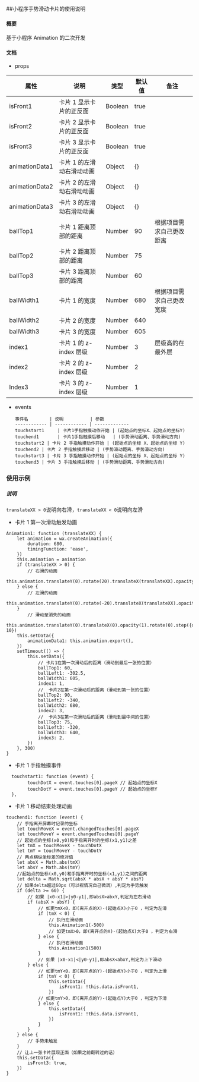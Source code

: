 ##小程序手势滑动卡片的使用说明

#### 概要

基于小程序 Animation 的二次开发

#### 文档

- props

      
| 属性 | 说明 | 类型 | 默认值 | 备注 |
| --- | --- | --- | --- | --- |
| isFront1 | 卡片 1 显示卡片的正反面  | Boolean | true |  |
| isFront2 | 卡片 2 显示卡片的正反面  | Boolean | true |  |
| isFront3 | 卡片 3 显示卡片的正反面 | Boolean | true |  |
| animationData1 | 卡片 1 的左滑动右滑动动画 | Object | {} |  |
| animationData2 | 卡片 2 的左滑动右滑动动画 | Object | {} |  |
| animationData3 | 卡片 3 的左滑动右滑动动画 | Object | {} |  |
| ballTop1 | 卡片 1 距离顶部的距离 | Number | 90 | 根据项目需求自己更改距离 |
| ballTop2 | 卡片 2 距离顶部的距离 | Number | 75 |  |
| ballTop3 | 卡片 3 距离顶部的距离 | Number | 60 |  |
| ballWidth1 | 卡片 1 的宽度 | Number | 680 | 根据项目需求自己更改宽度 |
| ballWidth2 | 卡片 2 的宽度 | Number | 640 |  |
| ballWidth3 | 卡片 3 的宽度 | Number | 605 |  |
| index1 | 卡片 1 的 z-index 层级 | Number | 3 | 层级高的在最外层 |
| index2 | 卡片 2 的 z-index 层级 | Number | 2 |  |
| Index3 | 卡片 3 的 z-index 层级 | Number | 1 |  |


- events

      事件名        | 说明          | 参数
      ------------ | ------------ | -------------
      touchstart1     | 卡片1手指触摸动作开始 | (起始点的坐标X、起始点的坐标Y)
      touchend1       | 卡片1手指触摸后移动   | (手势滑动距离、手势滑动方向)
      touchstart2 | 卡片 2 手指触摸动作开始 | (起始点的坐标 X、起始点的坐标 Y)
      touchend2 | 卡片 2 手指触摸后移动 | (手势滑动距离、手势滑动方向)
      touchstart3 | 卡片 3 手指触摸动作开始 | (起始点的坐标 X、起始点的坐标 Y)
      touchend3 | 卡片 3 手指触摸后移动 | (手势滑动距离、手势滑动方向)

### 使用示例

##### 说明

`translateXX > 0`说明向右滑，`translateXX < 0`说明向左滑

- 卡片 1 第一次滑动触发动画

```
Animation1: function (translateXX) {
    let animation = wx.createAnimation({
        duration: 680,
        timingFunction: 'ease',
    })
    this.animation = animation
    if (translateXX > 0) {
        // 右滑的动画
        this.animation.translateY(0).rotate(20).translateX(translateXX).opacity(0).step()
    } else {
        // 左滑的动画
        this.animation.translateY(0).rotate(-20).translateX(translateXX).opacity(0).step()
    }
        // 滑动至消失的动画
        this.animation.translateY(0).translateX(0).opacity(1).rotate(0).step({duration: 10})
    this.setData({
        animationData1: this.animation.export(),
    })
    setTimeout(() => {
        this.setData({
            // 卡片1在第一次滑动后的距离（滑动到最后一张的位置）
            ballTop1: 60,
            ballLeft1: -302.5,
            ballWidth1: 605,
            index1: 1,
            //  卡片2在第一次滑动后的距离（滑动到第一张的位置）
            ballTop2: 90,
            ballLeft2: -340,
            ballWidth2: 680,
            index2: 3,
            //  卡片3在第一次滑动后的距离（滑动到最中间的位置）
            ballTop3: 75,
            ballLeft3: -320,
            ballWidth3: 640,
            index3: 2,
        })
    }, 300)
}
```

- 卡片 1 手指触摸事件

```
  touchstart1: function (event) {
        touchDotX = event.touches[0].pageX // 起始点的坐标X
        touchDotY = event.touches[0].pageY // 起始点的坐标Y
  },
```

- 卡片 1 移动结束处理动画

```
touchend1: function (event) {
    // 手指离开屏幕时记录的坐标
    let touchMoveX = event.changedTouches[0].pageX
    let touchMoveY = event.changedTouches[0].pageY
    // 起始点的坐标(x0,y0)和手指离开时的坐标(x1,y1)之差
    let tmX = touchMoveX - touchDotX
    let tmY = touchMoveY - touchDotY
    // 两点横纵坐标差的绝对值
    let absX = Math.abs(tmX)
    let absY = Math.abs(tmY)
    //起始点的坐标(x0,y0)和手指离开时的坐标(x1,y1)之间的距离
    let delta = Math.sqrt(absX * absX + absY * absY)
    // 如果delta超过60px（可以视情况自己微调）,判定为手势触发
    if (delta >= 60) {
        // 如果 |x0-x1|>|y0-y1|,即absX>abxY,判定为左右滑动
        if (absX > absY) {
            // 如更tmX<0，即(离开点的X)-(起始点X)小于0 ，判定为左滑
            if (tmX < 0) {
                // 执行左滑动画
                this.Animation1(-500)
                // 如更tmX>0，即(离开点的X)-(起始点X)大于0 ，判定为右滑
            } else {
                // 执行右滑动画
                this.Animation1(500)
            }
            // 如果 |x0-x1|<|y0-y1|,即absX<abxY,判定为上下滑动
        } else {
            // 如更tmY<0，即(离开点的Y)-(起始点Y)小于0 ，判定为上滑
            if (tmY < 0) {
                this.setData({
                    isFront1: !this.data.isFront1,
                })
            // 如更tmY>0，即(离开点的Y)-(起始点Y)大于0 ，判定为下滑
            } else {
                this.setData({
                    isFront1: !this.data.isFront1,
                })
            }
        }
    } else {
        // 手势未触发
    }
    // 让上一张卡片展现正面（如果之前翻转过的话）
    this.setData({
        isFront3: true,
    })
}
```
